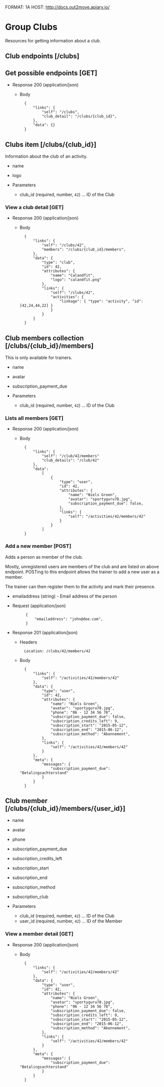 FORMAT: 1A
HOST: http://docs.out2move.apiary.io/

# Group Clubs

Resources for getting information about a club.

## Club endpoints [/clubs]

## Get possible endpoints [GET]

+ Response 200 (application/json)

    + Body

            {
                "links": {
                    "self": "/clubs",
                    "club_detail": "/clubs/{club_id}",
                },
                "data": {}
            }

## Clubs item [/clubs/{club_id}]

Information about the club of an activity.

+ name
+ logo

+ Parameters
    + club_id (required, number, `42`) ... ID of the Club

### View a club detail [GET]

+ Response 200 (application/json)

    + Body

            {
                "links": {
                    "self": "/clubs/42",
                    "members": "/clubs/{club_id}/members",
                },
                "data": {
                    "type": "club",
                    "id": 42,
                    "attributes": {
                        "name": "Calandfit",
                        "logo": "calandfit.png"
                    },
                    "links": {
                        "self": "/clubs/42",
                        "activities": {
                            "linkage": { "type": "activity", "id": [42,24,44,22] }
                        }
                    }
                }
            }

## Club members collection [/clubs/{club_id}/members]

This is only available for trainers.

+ name
+ avatar
+ subscription_payment_due

+ Parameters
    + club_id (required, number, `42`) ... ID of the Club

### Lists all members [GET]

+ Response 200 (application/json)

    + Body

            {
                "links": {
                    "self": "/club/42/members"
                    "club_details": "/club/42"
                },
                "data":
                    [
                        {
                            "type": "user",
                            "id": 42,
                            "attributes": {
                                "name": "Niels Groen",
                                "avatar": "sportyguru78.jpg",
                                "subscription_payment_due": false,
                            },
                            "links": {
                                "self": "/activities/42/members/42"
                            }
                        }
                    ]
            }

### Add a new member [POST]

Adds a person as member of the club.

Mostly, unregistered users are members of the club and are listed on above endpoint.
POSTing to this endpoint allows the trainer to add a new user as a member.

The trainer can then register them to the activity and mark their presence.

+ emailaddress (string) - Email address of the person

+ Request (application/json)

            {
                "emailaddress": "john@doe.com",
            }

+ Response 201 (application/json)

    + Headers

            Location: /clubs/42/members/42

    + Body

            {
                "links": {
                    "self": "/activities/42/members/42"
                },
                "data": {
                    "type": "user",
                    "id": 42,
                    "attributes": {
                        "name": "Niels Groen",
                        "avatar": "sportyguru78.jpg",
                        "phone": "06 - 12 34 56 78",
                        "subscription_payment_due": false,
                        "subscription_credits_left": 9,
                        "subscription_start": "2015-05-12",
                        "subscription_end": "2015-06-12",
                        "subscription_method": "Abonnement",
                    },
                    "links": {
                        "self": "/activities/42/members/42"
                    }
                },
                "meta": {
                    "messages": {
                        "subscription_payment_due": "Betalingsachterstand"
                    }
                }
            }

## Club member [/clubs/{club_id}/members/{user_id}]

+ name
+ avatar
+ phone
+ subscription_payment_due
+ subscription_credits_left
+ subscription_start
+ subscription_end
+ subscription_method
+ subscription_club

+ Parameters
    + club_id (required, number, `42`) ... ID of the Club
    + user_id (required, number, `42`) ... ID of the Member

### View a member detail [GET]

+ Response 200 (application/json)

    + Body

            {
                "links": {
                    "self": "/activities/42/members/42"
                },
                "data": {
                    "type": "user",
                    "id": 42,
                    "attributes": {
                        "name": "Niels Groen",
                        "avatar": "sportyguru78.jpg",
                        "phone": "06 - 12 34 56 78",
                        "subscription_payment_due": false,
                        "subscription_credits_left": 9,
                        "subscription_start": "2015-05-12",
                        "subscription_end": "2015-06-12",
                        "subscription_method": "Abonnement",
                    },
                    "links": {
                        "self": "/activities/42/members/42"
                    }
                },
                "meta": {
                    "messages": {
                        "subscription_payment_due": "Betalingsachterstand"
                    }
                }
            }

